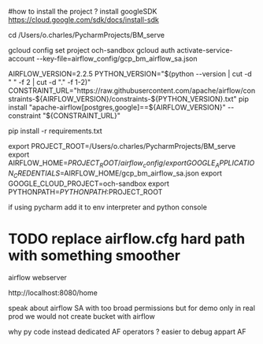 #how to install the project ?
install googleSDK
https://cloud.google.com/sdk/docs/install-sdk

cd /Users/o.charles/PycharmProjects/BM_serve

gcloud config set project och-sandbox
gcloud auth activate-service-account --key-file=airflow_config/gcp_bm_airflow_sa.json



AIRFLOW_VERSION=2.2.5
PYTHON_VERSION="$(python --version | cut -d " " -f 2 | cut -d "." -f 1-2)"
CONSTRAINT_URL="https://raw.githubusercontent.com/apache/airflow/constraints-${AIRFLOW_VERSION}/constraints-${PYTHON_VERSION}.txt"
pip install "apache-airflow[postgres,google]==${AIRFLOW_VERSION}" --constraint "${CONSTRAINT_URL}"

pip install -r requirements.txt

export PROJECT_ROOT=/Users/o.charles/PycharmProjects/BM_serve
export AIRFLOW_HOME=$PROJECT_ROOT/airflow_config/
export GOOGLE_APPLICATION_CREDENTIALS=$AIRFLOW_HOME/gcp_bm_airflow_sa.json
export GOOGLE_CLOUD_PROJECT=och-sandbox
export PYTHONPATH=$PYTHONPATH:$PROJECT_ROOT

if using pycharm add it to env interpreter and python console

# TODO replace airflow.cfg hard path with something smoother
airflow webserver

http://localhost:8080/home

speak about airflow SA with too broad permissions
but for demo only
in real prod we would not create bucket with airflow

why py code instead dedicated AF operators ?
easier to debug appart AF 